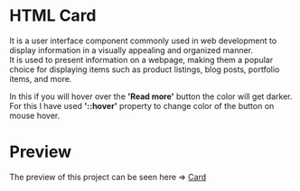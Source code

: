 # HTML Card
It is a user interface component commonly used in web development to display information in a visually appealing and organized manner. 
<br>
It is used to present information on a webpage, making them a popular choice for displaying items such as product listings, blog posts, portfolio items, and more.

In this if you will hover over the <b>'Read more'</b> button the color will get darker. 
For this I have used <b>'::hover'</b> property to change color of the button on mouse hover.

# Preview 
The preview of this project can be seen here => [Card](https://sudhanshus25.github.io/html-style-card/)
